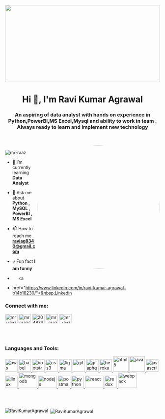 <!-- [![MasterHead](https://hydratech.co.ke/wp-content/uploads/2021/04/web-app-coding.gif)](https://github.com/Mr-raaz) -->
<img  src='https://encrypted-tbn0.gstatic.com/images?q=tbn:ANd9GcQKhG75D-3CtxD5P5HB2ELXt9S2d01WJj4haQ&usqp=CAU' height='250px' width="100%"/>
<h1 align="center">Hi 👋, I'm Ravi Kumar Agrawal</h1>
<h3 align="center">An aspiring of data analyst with hands on experience in Python,PowerBI,MS Excel,Mysql and ability to work in team . Always ready to learn and implement new technology </h3>
<br><br>
<img align="right" alt="Coding" width="400" style="border-radius:50%;" src="https://media.tenor.com/BqbIhT4Mb7cAAAAd/programmer-rounded-edges.gif" />
<p align="left"> <img src="https://komarev.com/ghpvc/?username=mr-raaz&label=Profile%20views&color=0e75b6&style=flat" alt="mr-raaz" /> </p>

<!-- <p align="left"> <a href="https://github.com/ryo-ma/github-profile-trophy"><img src="https://github-profile-trophy.vercel.app/?username=mr-raaz" alt="mr-raaz" /></a> </p> -->

- 🌱 I’m currently learning **Data Analyst**

- 💬 Ask me about **Python , MySQL , PowerBI , MS Excel**

- 📫 How to reach me **raviag8340@gmail.com**

- ⚡ Fun fact **I am funny**
-  <img src="https://cdn1.iconfinder.com/data/icons/logotypes/32/square-linkedin-1024.png"  height="15px" width="15px"/> <a 
-  href="https://www.linkedin.com/in/ravi-kumar-agrawal-b14b18230/">&nbsp;Linkedin</a>


<h3 align="left">Connect with me:</h3>
<p align="left">
<a href="https://codepen.io/mr-raaz" target="blank"><img align="center" src="https://www.vectorlogo.zone/logos/codepen/codepen-tile.svg" alt="mr-raaz" height="30" width="40" /></a>
<a href="https://linkedin.com/in/mrraaz/" target="blank"><img align="center" src="https://cdn1.iconfinder.com/data/icons/logotypes/32/square-linkedin-1024.png" alt="mrraaz/" height="30" width="40" /></a>
<a href="https://stackoverflow.com/users/20487479" target="blank"><img align="center" src="https://www.vectorlogo.zone/logos/stackoverflow/stackoverflow-tile.svg" alt="20487479" height="30" width="40" /></a>
<a href="https://codesandbox.com/mr_raaz" target="blank"><img align="center" src="https://cdn.iconscout.com/icon/free/png-256/code-sandbox-3521354-2944798.png" alt="mr_raaz" height="30" width="40" /></a>
<a href="https://auth.geeksforgeeks.org/user/mr_raaz" target="blank"><img align="center" src="https://img.icons8.com/color/512/GeeksforGeeks.png" alt="mr_raaz" height="30" width="40" /></a>
</p>
<br><br>
<h3 align="left">Languages and Tools:</h3>
<p align="left"> 
  
  <a href="https://aws.amazon.com" target="_blank" rel="noreferrer"> <img src="https://img.icons8.com/color/512/amazon-web-services.png" alt="aws" width="40" height="40"/> </a> <a href="https://babeljs.io/" target="_blank" rel="noreferrer"> <img src="https://www.vectorlogo.zone/logos/babeljs/babeljs-icon.svg" alt="babel" width="40" height="40"/> </a> <a href="https://getbootstrap.com" target="_blank" rel="noreferrer"> <img src="https://upload.vectorlogo.zone/logos/getbootstrap/images/987f8f6c-263a-47b1-a85d-853cfca215d9.svg" alt="bootstrap" width="40" height="40"/> </a> <a href="https://www.w3schools.com/css/" target="_blank" rel="noreferrer"> <img src="https://www.vectorlogo.zone/logos/expressjs/expressjs-ar21.svg" alt="css3" width="40" height="40"/> </a>  <a href="https://www.figma.com/" target="_blank" rel="noreferrer"> <img src="https://www.vectorlogo.zone/logos/figma/figma-icon.svg" alt="figma" width="40" height="40"/> </a> <a href="https://git-scm.com/" target="_blank" rel="noreferrer"> <img src="https://www.vectorlogo.zone/logos/git-scm/git-scm-icon.svg" alt="git" width="40" height="40"/> </a> <a href="https://graphql.org" target="_blank" rel="noreferrer"> <img src="https://www.vectorlogo.zone/logos/graphql/graphql-icon.svg" alt="graphql" width="40" height="40"/> </a> <a href="https://heroku.com" target="_blank" rel="noreferrer"> <img src="https://www.vectorlogo.zone/logos/heroku/heroku-icon.svg" alt="heroku" width="40" height="40"/> </a> <a href="https://www.w3.org/html/" target="_blank" rel="noreferrer"> <img src="https://brandeps.com/logo-download/H/HTML-5-logo-vector-01.svg" alt="html5" width="50" height="50"/> </a> <a href="https://www.java.com" target="_blank" rel="noreferrer"> <img src="https://brandeps.com/logo-download/J/Java-logo-vector-01.svg" alt="java" width="50" height="50"/> </a> <a href="https://developer.mozilla.org/en-US/docs/Web/JavaScript" target="_blank" rel="noreferrer"> <img src="https://cdn.worldvectorlogo.com/logos/logo-javascript.svg" alt="javascript" width="40" height="40"/> </a> <a href="https://www.linux.org/" target="_blank" rel="noreferrer"> <img src="https://brandeps.com/icon-download/L/Linux-icon-vector-02.svg" alt="linux" width="40" height="40"/> </a> <a href="https://www.mongodb.com/" target="_blank" rel="noreferrer"> <img src="https://www.vectorlogo.zone/logos/mongodb/mongodb-ar21.svg" alt="mongodb" width="60" height="50"/> </a> <a href="https://nodejs.org" target="_blank" rel="noreferrer"> <img src="https://www.vectorlogo.zone/logos/nodejs/nodejs-horizontal.svg" alt="nodejs" width="60" height="40"/> </a> <a href="https://postman.com" target="_blank" rel="noreferrer"> <img src="https://www.vectorlogo.zone/logos/getpostman/getpostman-icon.svg" alt="postman" width="40" height="40"/> </a> <a href="https://www.python.org" target="_blank" rel="noreferrer"> <img src="https://brandeps.com/icon-download/P/Python-icon-vector-04.svg" alt="python" width="40" height="40"/> </a> <a href="https://reactjs.org/" target="_blank" rel="noreferrer"> <img src="https://www.vectorlogo.zone/logos/reactjs/reactjs-ar21.svg" alt="react" width="60" height="40"/> </a> <a href="https://redux.js.org" target="_blank" rel="noreferrer"> <img src="https://brandeps.com/icon-download/R/Redux-icon-vector-02.svg" alt="redux" width="40" height="40"/> </a> <a href="https://webpack.js.org" target="_blank" rel="noreferrer"> <img src="https://www.vectorlogo.zone/logos/js_webpack/js_webpack-ar21.svg" alt="webpack" width="60" height="50"/> </a> </p>
<br><br>
<p><img align="left" src="https://github-readme-stats.vercel.app/api/top-langs?username=RaviKumarAgrawal&show_icons=true&locale=en&layout=compact" alt="RaviKumarAgrawal" /></p>

<p>&nbsp;<img align="center" src="https://github-readme-stats.vercel.app/api?username=RaviKumarAgrawal&show_icons=true&locale=en" alt="RaviKumarAgrawal" /> </p>




